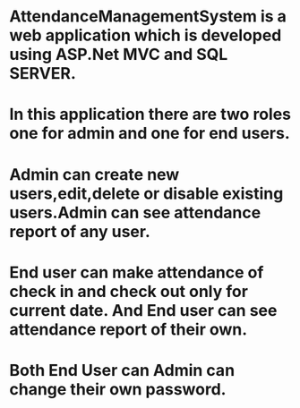 # AttendanceManagementSystem is a web application which is developed using ASP.Net MVC and SQL SERVER.
# In this application there are two roles one for admin and one for end users.
# Admin can create new users,edit,delete or disable existing users.Admin can see attendance report of any user.
# End user can make attendance of check in and check out only for current date. And End user can see attendance report of their own.
# Both End User can Admin can change their own password.

